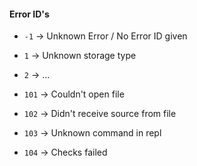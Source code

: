 #### Error ID's

- `-1` -> Unknown Error / No Error ID given
- `1` -> Unknown storage type
- `2` -> ...


- `101` -> Couldn't open file
- `102` -> Didn't receive source from file
- `103` -> Unknown command in repl
- `104` -> Checks failed  

